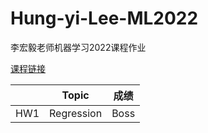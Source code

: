 # Hung-yi-Lee-ML2022
李宏毅老师机器学习2022课程作业

[课程链接](https://speech.ee.ntu.edu.tw/~hylee/ml/2022-spring.php)

|    |Topic|成绩|
|----|---|---|
|HW1|Regression|Boss|
